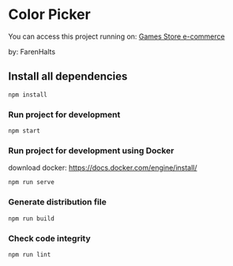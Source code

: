 # Color Picker
You can access this project running on: [Games Store e-commerce](https://farenhalts-gamecommerce.herokuapp.com/)

by: FarenHalts

## Install all dependencies
```
npm install
```

### Run project for development
```
npm start
```

### Run project for development using Docker
download docker: https://docs.docker.com/engine/install/
```
npm run serve
```

### Generate distribution file
```
npm run build
```

### Check code integrity
```
npm run lint
```
